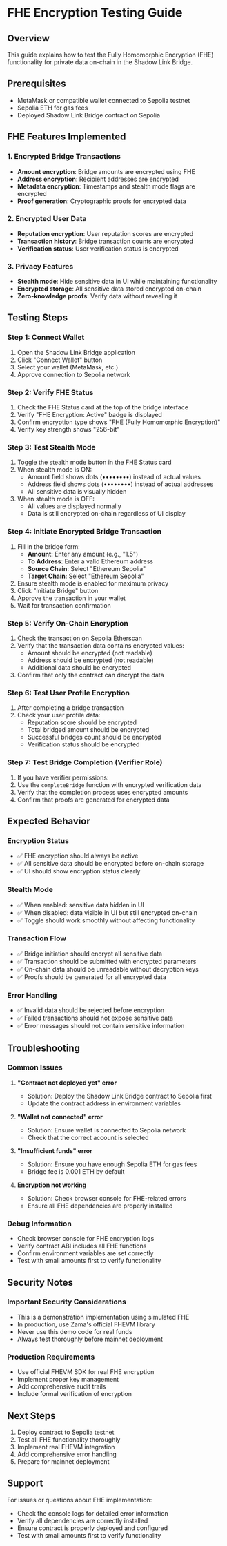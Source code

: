 # FHE Encryption Testing Guide

## Overview
This guide explains how to test the Fully Homomorphic Encryption (FHE) functionality for private data on-chain in the Shadow Link Bridge.

## Prerequisites
- MetaMask or compatible wallet connected to Sepolia testnet
- Sepolia ETH for gas fees
- Deployed Shadow Link Bridge contract on Sepolia

## FHE Features Implemented

### 1. Encrypted Bridge Transactions
- **Amount encryption**: Bridge amounts are encrypted using FHE
- **Address encryption**: Recipient addresses are encrypted
- **Metadata encryption**: Timestamps and stealth mode flags are encrypted
- **Proof generation**: Cryptographic proofs for encrypted data

### 2. Encrypted User Data
- **Reputation encryption**: User reputation scores are encrypted
- **Transaction history**: Bridge transaction counts are encrypted
- **Verification status**: User verification status is encrypted

### 3. Privacy Features
- **Stealth mode**: Hide sensitive data in UI while maintaining functionality
- **Encrypted storage**: All sensitive data stored encrypted on-chain
- **Zero-knowledge proofs**: Verify data without revealing it

## Testing Steps

### Step 1: Connect Wallet
1. Open the Shadow Link Bridge application
2. Click "Connect Wallet" button
3. Select your wallet (MetaMask, etc.)
4. Approve connection to Sepolia network

### Step 2: Verify FHE Status
1. Check the FHE Status card at the top of the bridge interface
2. Verify "FHE Encryption: Active" badge is displayed
3. Confirm encryption type shows "FHE (Fully Homomorphic Encryption)"
4. Verify key strength shows "256-bit"

### Step 3: Test Stealth Mode
1. Toggle the stealth mode button in the FHE Status card
2. When stealth mode is ON:
   - Amount field shows dots (••••••••) instead of actual values
   - Address field shows dots (••••••••) instead of actual addresses
   - All sensitive data is visually hidden
3. When stealth mode is OFF:
   - All values are displayed normally
   - Data is still encrypted on-chain regardless of UI display

### Step 4: Initiate Encrypted Bridge Transaction
1. Fill in the bridge form:
   - **Amount**: Enter any amount (e.g., "1.5")
   - **To Address**: Enter a valid Ethereum address
   - **Source Chain**: Select "Ethereum Sepolia"
   - **Target Chain**: Select "Ethereum Sepolia"
2. Ensure stealth mode is enabled for maximum privacy
3. Click "Initiate Bridge" button
4. Approve the transaction in your wallet
5. Wait for transaction confirmation

### Step 5: Verify On-Chain Encryption
1. Check the transaction on Sepolia Etherscan
2. Verify that the transaction data contains encrypted values:
   - Amount should be encrypted (not readable)
   - Address should be encrypted (not readable)
   - Additional data should be encrypted
3. Confirm that only the contract can decrypt the data

### Step 6: Test User Profile Encryption
1. After completing a bridge transaction
2. Check your user profile data:
   - Reputation score should be encrypted
   - Total bridged amount should be encrypted
   - Successful bridges count should be encrypted
   - Verification status should be encrypted

### Step 7: Test Bridge Completion (Verifier Role)
1. If you have verifier permissions:
2. Use the `completeBridge` function with encrypted verification data
3. Verify that the completion process uses encrypted amounts
4. Confirm that proofs are generated for encrypted data

## Expected Behavior

### Encryption Status
- ✅ FHE encryption should always be active
- ✅ All sensitive data should be encrypted before on-chain storage
- ✅ UI should show encryption status clearly

### Stealth Mode
- ✅ When enabled: sensitive data hidden in UI
- ✅ When disabled: data visible in UI but still encrypted on-chain
- ✅ Toggle should work smoothly without affecting functionality

### Transaction Flow
- ✅ Bridge initiation should encrypt all sensitive data
- ✅ Transaction should be submitted with encrypted parameters
- ✅ On-chain data should be unreadable without decryption keys
- ✅ Proofs should be generated for all encrypted data

### Error Handling
- ✅ Invalid data should be rejected before encryption
- ✅ Failed transactions should not expose sensitive data
- ✅ Error messages should not contain sensitive information

## Troubleshooting

### Common Issues

1. **"Contract not deployed yet" error**
   - Solution: Deploy the Shadow Link Bridge contract to Sepolia first
   - Update the contract address in environment variables

2. **"Wallet not connected" error**
   - Solution: Ensure wallet is connected to Sepolia network
   - Check that the correct account is selected

3. **"Insufficient funds" error**
   - Solution: Ensure you have enough Sepolia ETH for gas fees
   - Bridge fee is 0.001 ETH by default

4. **Encryption not working**
   - Solution: Check browser console for FHE-related errors
   - Ensure all FHE dependencies are properly installed

### Debug Information
- Check browser console for FHE encryption logs
- Verify contract ABI includes all FHE functions
- Confirm environment variables are set correctly
- Test with small amounts first to verify functionality

## Security Notes

### Important Security Considerations
- This is a demonstration implementation using simulated FHE
- In production, use Zama's official FHEVM library
- Never use this demo code for real funds
- Always test thoroughly before mainnet deployment

### Production Requirements
- Use official FHEVM SDK for real FHE encryption
- Implement proper key management
- Add comprehensive audit trails
- Include formal verification of encryption

## Next Steps
1. Deploy contract to Sepolia testnet
2. Test all FHE functionality thoroughly
3. Implement real FHEVM integration
4. Add comprehensive error handling
5. Prepare for mainnet deployment

## Support
For issues or questions about FHE implementation:
- Check the console logs for detailed error information
- Verify all dependencies are correctly installed
- Ensure contract is properly deployed and configured
- Test with small amounts first to verify functionality
